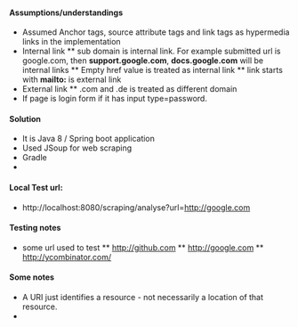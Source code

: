 
#### Assumptions/understandings
* Assumed Anchor tags, source attribute tags and link tags as hypermedia links in the implementation
* Internal link
** sub domain is internal link. For example submitted url is google.com, then **support.google.com**, **docs.google.com** will be internal links
** Empty href value is treated as internal link
** link starts with **mailto:** is external link
* External link
** .com and .de is treated as different domain
* If page is login form if it has input type=password.

#### Solution 
* It is Java 8 / Spring boot application
* Used JSoup for web scraping
* Gradle
* 

#### Local Test url:
* http://localhost:8080/scraping/analyse?url=http://google.com

#### Testing notes
* some url used to test 
** http://github.com
** http://google.com
** http://ycombinator.com/


#### Some notes
* A URI just identifies a resource - not necessarily a location of that resource.
* 